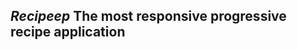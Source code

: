 *Recipeep*
**The most responsive progressive recipe application**
------------------------------------------------------

